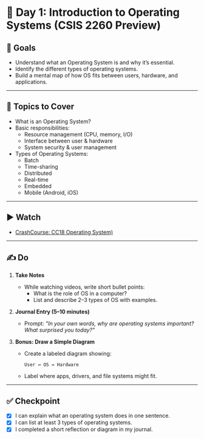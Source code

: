 # 📅 Day 1: Introduction to Operating Systems (CSIS 2260 Preview)

## 🎯 Goals

- Understand what an Operating System is and why it’s essential.
- Identify the different types of operating systems.
- Build a mental map of how OS fits between users, hardware, and applications.

---

## 📘 Topics to Cover

- What is an Operating System?
- Basic responsibilities:
  - Resource management (CPU, memory, I/O)
  - Interface between user & hardware
  - System security & user management
- Types of Operating Systems:
  - Batch
  - Time-sharing
  - Distributed
  - Real-time
  - Embedded
  - Mobile (Android, iOS)

---

## ▶️ Watch

- [CrashCourse: CC18 Operating System)](https://www.youtube.com/watch?v=26QPDBe-NB8)

---

## ✍️ Do

1. **Take Notes**

   - While watching videos, write short bullet points:
     - What is the role of OS in a computer?
     - List and describe 2–3 types of OS with examples.

2. **Journal Entry (5–10 minutes)**

   - Prompt: _"In your own words, why are operating systems important? What surprised you today?"_

3. **Bonus: Draw a Simple Diagram**
   - Create a labeled diagram showing:
        ```text
        User ↔ OS ↔ Hardware
        ```
    - Label where apps, drivers, and file systems might fit.

---

## ✅ Checkpoint

- [x] I can explain what an operating system does in one sentence.
- [x] I can list at least 3 types of operating systems.
- [x] I completed a short reflection or diagram in my journal.
